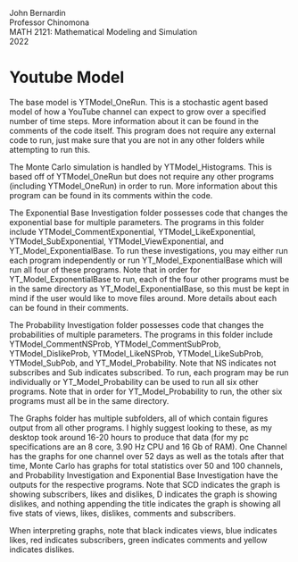 John Bernardin <br />
Professor Chinomona <br />
MATH 2121: Mathematical Modeling and Simulation <br />
2022 <br />

# Youtube Model

The base model is YTModel_OneRun. This is a stochastic agent based model of how a YouTube
channel can expect to grow over a specified number of time steps. More information about
it can be found in the comments of the code itself. This program does not require any external
code to run, just make sure that you are not in any other folders while attempting to run this.

The Monte Carlo simulation is handled by YTModel_Histograms. This is based off of YTModel_OneRun
but does not require any other programs (including YTModel_OneRun) in order to run. More information
about this program can be found in its comments within the code.

The Exponential Base Investigation folder possesses code that changes the exponential base for 
multiple parameters. The programs in this folder include YTModel_CommentExponential,
YTModel_LikeExponential, YTModel_SubExponential, YTModel_ViewExponential, and 
YT_Model_ExponentialBase. To run these investigations, you may either run each program
independently or run YT_Model_ExponentialBase which will run all four of these programs.
Note that in order for YT_Model_ExponentialBase to run, each of the four other programs
must be in the same directory as YT_Model_ExponentialBase, so this must be kept in mind
if the user would like to move files around. More details about each can be found in their comments.

The Probability Investigation folder possesses code that changes the probabilities of multiple
parameters. The programs in this folder include YTModel_CommentNSProb, YTModel_CommentSubProb,
YTModel_DislikeProb, YTModel_LikeNSProb, YTModel_LikeSubProb, YTModel_SubPob, and 
YT_Model_Probability. Note that NS indicates not subscribes and Sub indicates subscribed. To 
run, each program may be run individually or YT_Model_Probability can be used to run all six
other programs. Note that in order for YT_Model_Probability to run, the other six programs 
must all be in the same directory.

The Graphs folder has multiple subfolders, all of which contain figures output from all other 
programs. I highly suggest looking to these, as my desktop took around 16-20 hours to 
produce that data (for my pc specifications are an 8 core, 3.90 Hz CPU and 16 Gb of RAM).
One Channel has the graphs for one channel over 52 days as well as the totals after that time,
Monte Carlo has graphs for total statistics over 50 and 100 channels, and Probability Investigation
and Exponential Base Investigation have the outputs for the respective programs. Note that 
SCD indicates the graph is showing subscribers, likes and dislikes, D indicates the graph 
is showing dislikes, and nothing appending the title indicates the graph is showing all five
stats of views, likes, dislikes, comments and subscribers.

When interpreting graphs, note that black indicates views, blue indicates likes, red indicates
subscribers, green indicates comments and yellow indicates dislikes.

